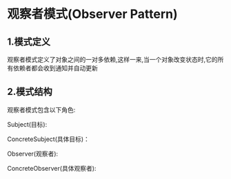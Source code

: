 # 观察者模式(Observer Pattern)

## 1.模式定义
   观察者模式定义了对象之间的一对多依赖,这样一来,当一个对象改变状态时,它的所有依赖者都会收到通知并自动更新
## 2.模式结构
观察者模式包含以下角色:

Subject(目标):

ConcreteSubject(具体目标)：

Observer(观察者):

ConcreteObserver(具体观察者):